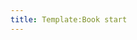 ```yaml
---
title: Template:Book start
---
```


<div class="book" data-translate="true" data-audio-file="{{{audio|}}}">